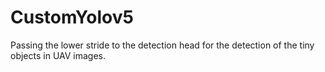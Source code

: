 # CustomYolov5
Passing the lower stride to the detection head for the detection of the tiny objects in UAV images.
